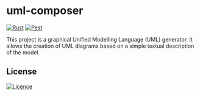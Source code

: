 # uml-composer

[![Rust](https://img.shields.io/badge/rust-%23000000.svg?style=for-the-badge&logo=rust&logoColor=white)](https://www.rust-lang.org/)
[![Pest](https://img.shields.io/badge/Pest-F96854?style=for-the-badge)](https://pest.rs/)

This project is a graphical Unified Modelling Language (UML) generator. It allows the creation of UML diagrams based on a simple textual description of the model.


## License
[![Licence](https://img.shields.io/github/license/michalszc/uml-composer?style=for-the-badge)](./LICENSE)
